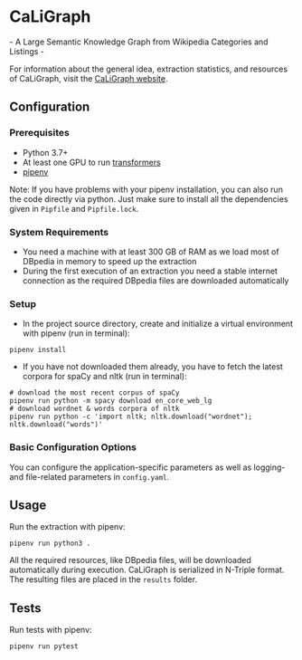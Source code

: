 # CaLiGraph

\- A Large Semantic Knowledge Graph from Wikipedia Categories and Listings \-

For information about the general idea, extraction statistics, and resources of CaLiGraph, visit the [CaLiGraph website](http://caligraph.org).

## Configuration
### Prerequisites
- Python 3.7+
- At least one GPU to run [transformers](https://huggingface.co/transformers/)
- [pipenv](https://pipenv.readthedocs.io/en/latest/)

Note: If you have problems with your pipenv installation, you can also run the code directly via python. Just make sure to install all the dependencies given in `Pipfile` and `Pipfile.lock`. 

### System Requirements
- You need a machine with at least 300 GB of RAM as we load most of DBpedia in memory to speed up the extraction
- During the first execution of an extraction you need a stable internet connection as the required DBpedia files are downloaded automatically 

### Setup
- In the project source directory, create and initialize a virtual environment with pipenv (run in terminal):

```
pipenv install
```

- If you have not downloaded them already, you have to fetch the latest corpora for spaCy and nltk (run in terminal):
```
# download the most recent corpus of spaCy
pipenv run python -m spacy download en_core_web_lg
# download wordnet & words corpora of nltk
pipenv run python -c 'import nltk; nltk.download("wordnet"); nltk.download("words")'
```

### Basic Configuration Options

You can configure the application-specific parameters as well as logging- and file-related parameters in `config.yaml`. 

## Usage

Run the extraction with pipenv:

```
pipenv run python3 .
```

All the required resources, like DBpedia files, will be downloaded automatically during execution.
CaLiGraph is serialized in N-Triple format. The resulting files are placed in the `results` folder.


## Tests

Run tests with pipenv:

```
pipenv run pytest
```